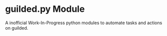 # guilded.py Module

A inofficial Work-In-Progress python modules to automate tasks and actions on guilded.
